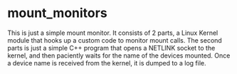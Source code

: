 # mount_monitors

This is just a simple mount monitor. It consists of 2 parts, a Linux Kernel module that hooks up a custom code to monitor mount calls. The second parts is just a simple C++ program that opens a NETLINK socket to the kernel, and then paciently waits for the name of the devices mounted. Once a device name is received from the kernel, it is dumped to a log file.